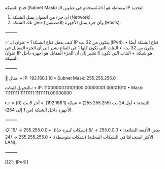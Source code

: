 قناع الشبكة (Subnet Mask) ببساطة هو أداة تُستخدم في عناوين الـ IP لتحديد:
 1. أي جزء من العنوان يمثل الشبكة (Network).
 2. وأي جزء يمثل الأجهزة (المضيفين) داخل تلك الشبكة (Hosts).

⸻

✅ كيف يعمل قناع الشبكة؟
 • عنوان الـ IP يتكون من 32 بت (IPv4).
 • قناع الشبكة أيضًا يتكون من 32 بت.
 • البتات التي تكون كلها 1 في القناع تشير إلى أن الجزء المقابل في عنوان IP هو شبكة.
 • البتات التي تكون 0 تشير إلى أن الجزء المقابل هو أجهزة داخل الشبكة.

⸻

📌 مثال:
 • IP: 192.168.1.10
 • Subnet Mask: 255.255.255.0

بالتحويل للبتات:
 • IP: 11000000.10101000.00000001.00001010
 • Mask: 11111111.11111111.11111111.00000000

👉 النتيجة:
 • أول 24 بت (255.255.255) = شبكة (192.168.1).
 • آخر 8 بت (0) = الأجهزة داخل الشبكة (من 1 إلى 254).

⸻

📋 بعض الأقنعة الشائعة:
 • 255.0.0.0 → /8 (شبكات كبيرة جدًا).
 • 255.255.0.0 → /16 (شبكات متوسطة).
 • 255.255.255.0 → /24 (الأكثر استخدامًا في الشبكات المحلية LAN).

⸻

[[21- IPv4]]